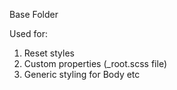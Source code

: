 Base Folder

Used for:

1. Reset styles
2. Custom properties (\_root.scss file)
3. Generic styling for Body etc
